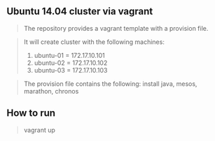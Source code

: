## Ubuntu 14.04 cluster via vagrant
> The repository provides a vagrant template with a provision file.

> It will create cluster with the following machines:
> 1. ubuntu-01 = 172.17.10.101
> 2. ubuntu-02 = 172.17.10.102
> 3. ubuntu-03 = 172.17.10.103

> The provision file contains the following:
> install java, mesos, marathon, chronos

## How to run
> vagrant up
